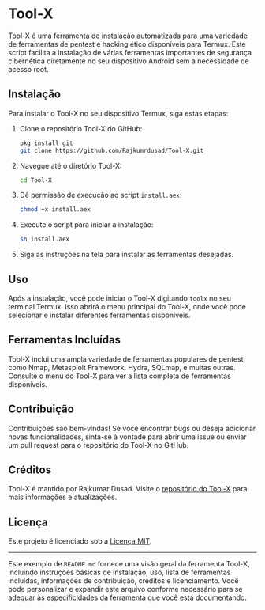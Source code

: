 # Tool-X

Tool-X é uma ferramenta de instalação automatizada para uma variedade de ferramentas de pentest e hacking ético disponíveis para Termux. Este script facilita a instalação de várias ferramentas importantes de segurança cibernética diretamente no seu dispositivo Android sem a necessidade de acesso root.

## Instalação

Para instalar o Tool-X no seu dispositivo Termux, siga estas etapas:

1. Clone o repositório Tool-X do GitHub:

   ```bash
   pkg install git
   git clone https://github.com/Rajkumrdusad/Tool-X.git
   ```

2. Navegue até o diretório Tool-X:

   ```bash
   cd Tool-X
   ```

3. Dê permissão de execução ao script `install.aex`:

   ```bash
   chmod +x install.aex
   ```

4. Execute o script para iniciar a instalação:

   ```bash
   sh install.aex
   ```

5. Siga as instruções na tela para instalar as ferramentas desejadas.

## Uso

Após a instalação, você pode iniciar o Tool-X digitando `toolx` no seu terminal Termux. Isso abrirá o menu principal do Tool-X, onde você pode selecionar e instalar diferentes ferramentas disponíveis.

## Ferramentas Incluídas

Tool-X inclui uma ampla variedade de ferramentas populares de pentest, como Nmap, Metasploit Framework, Hydra, SQLmap, e muitas outras. Consulte o menu do Tool-X para ver a lista completa de ferramentas disponíveis.

## Contribuição

Contribuições são bem-vindas! Se você encontrar bugs ou deseja adicionar novas funcionalidades, sinta-se à vontade para abrir uma issue ou enviar um pull request para o repositório do Tool-X no GitHub.

## Créditos

Tool-X é mantido por Rajkumar Dusad. Visite o [repositório do Tool-X](https://github.com/Rajkumrdusad/Tool-X) para mais informações e atualizações.

## Licença

Este projeto é licenciado sob a [Licença MIT](https://opensource.org/licenses/MIT).

---

Este exemplo de `README.md` fornece uma visão geral da ferramenta Tool-X, incluindo instruções básicas de instalação, uso, lista de ferramentas incluídas, informações de contribuição, créditos e licenciamento. Você pode personalizar e expandir este arquivo conforme necessário para se adequar às especificidades da ferramenta que você está documentando.
